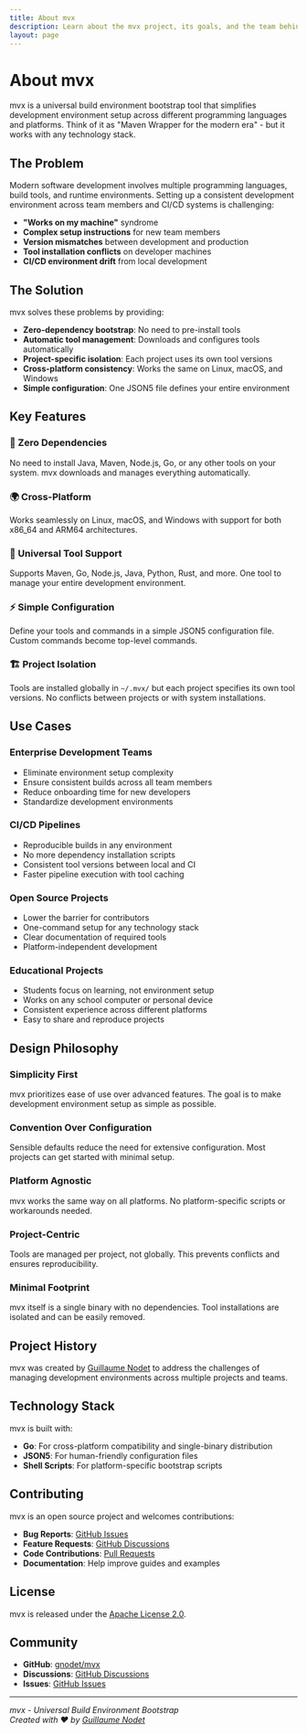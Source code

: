 ```yaml
---
title: About mvx
description: Learn about the mvx project, its goals, and the team behind it
layout: page
---
```


# About mvx

mvx is a universal build environment bootstrap tool that simplifies development environment setup across different programming languages and platforms. Think of it as "Maven Wrapper for the modern era" - but it works with any technology stack.

## The Problem

Modern software development involves multiple programming languages, build tools, and runtime environments. Setting up a consistent development environment across team members and CI/CD systems is challenging:

- **"Works on my machine"** syndrome
- **Complex setup instructions** for new team members
- **Version mismatches** between development and production
- **Tool installation conflicts** on developer machines
- **CI/CD environment drift** from local development

## The Solution

mvx solves these problems by providing:

- **Zero-dependency bootstrap**: No need to pre-install tools
- **Automatic tool management**: Downloads and configures tools automatically
- **Project-specific isolation**: Each project uses its own tool versions
- **Cross-platform consistency**: Works the same on Linux, macOS, and Windows
- **Simple configuration**: One JSON5 file defines your entire environment

## Key Features

### 🚀 Zero Dependencies
No need to install Java, Maven, Node.js, Go, or any other tools on your system. mvx downloads and manages everything automatically.

### 🌍 Cross-Platform
Works seamlessly on Linux, macOS, and Windows with support for both x86_64 and ARM64 architectures.

### 🔧 Universal Tool Support
Supports Maven, Go, Node.js, Java, Python, Rust, and more. One tool to manage your entire development environment.

### ⚡ Simple Configuration
Define your tools and commands in a simple JSON5 configuration file. Custom commands become top-level commands.

### 🏗️ Project Isolation
Tools are installed globally in `~/.mvx/` but each project specifies its own tool versions. No conflicts between projects or with system installations.

## Use Cases

### Enterprise Development Teams
- Eliminate environment setup complexity
- Ensure consistent builds across all team members
- Reduce onboarding time for new developers
- Standardize development environments

### CI/CD Pipelines
- Reproducible builds in any environment
- No more dependency installation scripts
- Consistent tool versions between local and CI
- Faster pipeline execution with tool caching

### Open Source Projects
- Lower the barrier for contributors
- One-command setup for any technology stack
- Clear documentation of required tools
- Platform-independent development

### Educational Projects
- Students focus on learning, not environment setup
- Works on any school computer or personal device
- Consistent experience across different platforms
- Easy to share and reproduce projects

## Design Philosophy

### Simplicity First
mvx prioritizes ease of use over advanced features. The goal is to make development environment setup as simple as possible.

### Convention Over Configuration
Sensible defaults reduce the need for extensive configuration. Most projects can get started with minimal setup.

### Platform Agnostic
mvx works the same way on all platforms. No platform-specific scripts or workarounds needed.

### Project-Centric
Tools are managed per project, not globally. This prevents conflicts and ensures reproducibility.

### Minimal Footprint
mvx itself is a single binary with no dependencies. Tool installations are isolated and can be easily removed.

## Project History

mvx was created by [Guillaume Nodet](https://github.com/gnodet) to address the challenges of managing development environments across multiple projects and teams.

## Technology Stack

mvx is built with:

- **Go**: For cross-platform compatibility and single-binary distribution
- **JSON5**: For human-friendly configuration files
- **Shell Scripts**: For platform-specific bootstrap scripts

## Contributing

mvx is an open source project and welcomes contributions:

- **Bug Reports**: [GitHub Issues](https://github.com/gnodet/mvx/issues)
- **Feature Requests**: [GitHub Discussions](https://github.com/gnodet/mvx/discussions)
- **Code Contributions**: [Pull Requests](https://github.com/gnodet/mvx/pulls)
- **Documentation**: Help improve guides and examples

## License

mvx is released under the [Apache License 2.0](https://github.com/gnodet/mvx/blob/main/LICENSE).

## Community

- **GitHub**: [gnodet/mvx](https://github.com/gnodet/mvx)
- **Discussions**: [GitHub Discussions](https://github.com/gnodet/mvx/discussions)
- **Issues**: [GitHub Issues](https://github.com/gnodet/mvx/issues)

---

*mvx - Universal Build Environment Bootstrap*  
*Created with ❤️ by [Guillaume Nodet](https://github.com/gnodet)*
